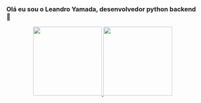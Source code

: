 ### Olá eu sou o Leandro Yamada, desenvolvedor python backend 👋

<div align="center">
  <a href="https://github.com/LeandroYamada">
  <img height="180em" src="https://github-readme-stats.vercel.app/api?username=LeandroYamada&show_icons=true&theme=dracula&include_all_commits=true&count_private=true"/>
  <img height="180em" src="https://github-readme-stats.vercel.app/api/top-langs/?username=LeandroYamada&layout=compact&langs_count=7&theme=dracula"/>
</div>
